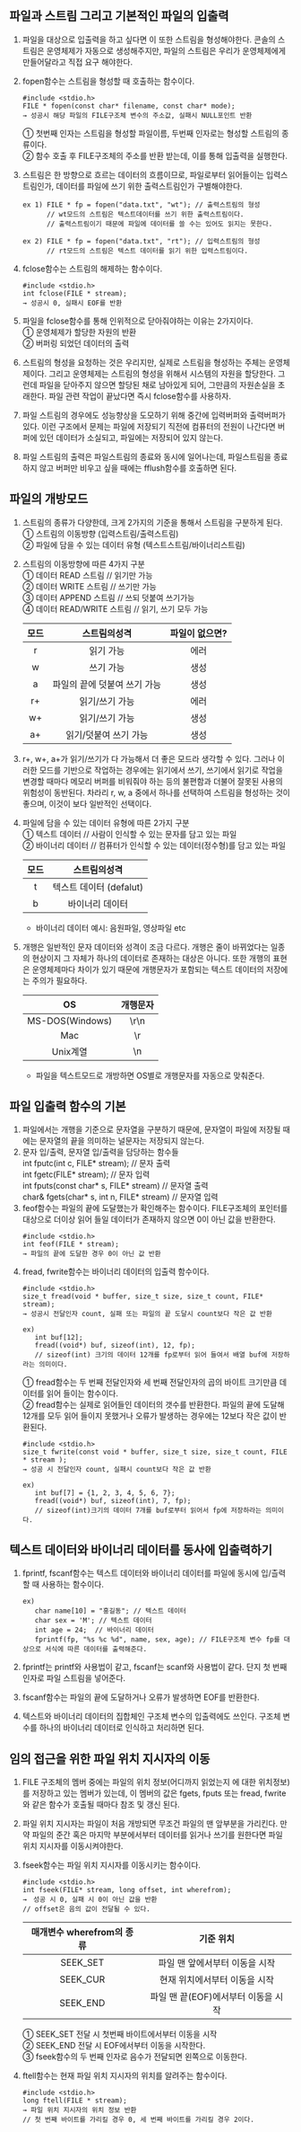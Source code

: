 ## 파일과 스트림 그리고 기본적인 파일의 입출력
1. 파일을 대상으로 입출력을 하고 싶다면 이 또한 스트림을 형성해야한다. 콘솔의 스트림은 운영체제가 자동으로 생성해주지만, 파일의 스트림은 우리가 운영체제에게 만들어달라고 직접 요구 해야한다.   
2. fopen함수는 스트림을 형성할 때 호출하는 함수이다.   
   ```
   #include <stdio.h>
   FILE * fopen(const char* filename, const char* mode);
   → 성공시 해당 파일의 FILE구조체 변수의 주소값, 실패시 NULL포인트 반환
   ```
   ① 첫번째 인자는 스트림을 형성할 파일이름, 두번째 인자로는 형성할 스트림의 종류이다.   
   ② 함수 호출 후 FILE구조체의 주소를 반환 받는데, 이를 통해 입출력을 실행한다.   
  
3. 스트림은 한 방향으로 흐르는 데이터의 흐름이므로, 파일로부터 읽어들이는 입력스트림인가, 데이터를 파일에 쓰기 위한 출력스트림인가 구별해야한다.   
   ```
   ex 1) FILE * fp = fopen("data.txt", "wt"); // 출력스트림의 형성
         // wt모드의 스트림은 텍스트데이터를 쓰기 위한 출력스트림이다.
         // 출력스트림이기 때문에 파일에 데이터를 쓸 수는 있어도 읽지는 못한다.
   ```
   ```
   ex 2) FILE * fp = fopen("data.txt", "rt"); // 입력스트림의 형성
         // rt모드의 스트림은 텍스트 데이터를 읽기 위한 입력스트림이다. 
   ```
4. fclose함수는 스트림의 해제하는 함수이다.   
   ```
   #include <stdio.h>
   int fclose(FILE * stream);
   → 성공시 0, 실패시 EOF를 반환
   ```
5. 파일을 fclose함수를 통해 인위적으로 닫아줘야하는 이유는 2가지이다.   
   ① 운영체제가 할당한 자원의 반환   
   ② 버퍼링 되었던 데이터의 출력   
6. 스트림의 형성을 요청하는 것은 우리지만, 실제로 스트림을 형성하는 주체는 운영체제이다. 그리고 운영체제는 스트림의 형성을 위해서 시스템의 자원을 할당한다. 그런데 파일을 닫아주지 않으면 할당된 채로 남아있게 되어, 그만큼의 자원손실을 초래한다. 파일 관련 작업이 끝났다면 즉시 fclose함수를 사용하자.   
7. 파일 스트림의 경우에도 성능향상을 도모하기 위해 중간에 입력버퍼와 출력버퍼가 있다. 이런 구조에서 문제는 파일에 저장되기 직전에 컴퓨터의 전원이 나간다면 버퍼에 있던 데이터가 소실되고, 파일에는 저장되어 있지 않는다.   
8. 파일 스트림의 출력은 파일스트림의 종료와 동시에 일어나는데, 파일스트림을 종료하지 않고 버퍼만 비우고 싶을 때에는 fflush함수를 호출하면 된다.   

## 파일의 개방모드
1. 스트림의 종류가 다양한데, 크게 2가지의 기준을 통해서 스트림을 구분하게 된다.   
   ① 스트림의 이동방향 (입력스트림/출력스트림)   
   ② 파일에 담을 수 있는 데이터 유형 (텍스트스트림/바이너리스트림)   

2. 스트림의 이동방향에 따른 4가지 구분   
   ① 데이터 READ 스트림        // 읽기만 가능   
   ② 데이터 WRITE 스트림       // 쓰기만 가능   
   ③ 데이터 APPEND 스트림      // 쓰되 덧붙여 쓰기가능   
   ④ 데이터 READ/WRITE 스트림  // 읽기, 쓰기 모두 가능   

   | 모드   | 스트림의성격                 | 파일이 없으면?|
   | :----: | :-------------------------: | :-----------: |
   | r      | 읽기 가능                    | 에러          |
   | w      | 쓰기 가능                    | 생성          |
   | a      | 파일의 끝에 덧붙여 쓰기 가능 | 생성          |
   | r+     | 읽기/쓰기 가능               | 에러          |
   | w+     | 읽기/쓰기 가능               | 생성          |
   | a+     | 읽기/덧붙여 쓰기 가능        | 생성          |

3. r+, w+, a+가 읽기/쓰기가 다 가능해서 더 좋은 모드라 생각할 수 있다. 그러나 이러한 모드를 기반으로 작업하는 경우에는 읽기에서 쓰기, 쓰기에서 읽기로 작업을 변경할 때마다 메모리 버퍼를 비워줘야 하는 등의 불편함과 더불어 잘못된 사용의 위험성이 동반된다. 차라리 r, w, a 중에서 하나를 선택하여 스트림을 형성하는 것이 좋으며, 이것이 보다 일반적인 선택이다.   

4. 파일에 담을 수 있는 데이터 유형에 따른 2가지 구분   
   ① 텍스트 데이터 // 사람이 인식할 수 있는 문자를 담고 있는 파일   
   ② 바이너리 데이터 // 컴퓨터가 인식할 수 있는 데이터(정수형)를 담고 있는 파일   

   | 모드   | 스트림의성격                 |
   | :----: | :-------------------------: |
   | t      | 텍스트 데이터 (defalut)      | 
   | b      | 바이너리 데이터              |

    * 바이너리 데이터 예시: 음원파일, 영상파일 etc

5. 개행은 일반적인 문자 데이터와 성격이 조금 다르다. 개행은 줄이 바뀌었다는 일종의 현상이지 그 자체가 하나의 데이터로 존재하는 대상은 아니다. 또한 개행의 표현은 운영체제마다 차이가 있기 때문에 개행문자가 포함되는 텍스트 데이터의 저장에는 주의가 필요하다.   

   | OS              | 개행문자 |
   | :-------------: | :------: |
   | MS-DOS(Windows) | \r\n     |
   | Mac             | \r       |
   | Unix계열        | \n       |

    * 파일을 텍스트모드로 개방하면 OS별로 개행문자를 자동으로 맞춰준다.   

## 파일 입출력 함수의 기본
1. 파일에서는 개행을 기준으로 문자열을 구분하기 때문에, 문자열이 파일에 저장될 때에는 문자열의 끝을 의미하는 널문자는 저장되지 않는다.   
2. 문자 입/출력, 문자열 입/출력을 담당하는 함수들   
int fputc(int c, FILE* stream);           // 문자 출력   
int fgetc(FILE* stream);                  // 문자 입력   
int fputs(const char* s, FILE* stream)    // 문자열 출력   
char& fgets(char* s, int n, FILE* stream) // 문자열 입력   
3. feof함수는 파일의 끝에 도달했는가 확인해주는 함수이다. FILE구조체의 포인터를 대상으로 더이상 읽어 들일 데이터가 존재하지 않으면 0이 아닌 값을 반환한다.
   ```
   #include <stdio.h>
   int feof(FILE * stream);
   → 파일의 끝에 도달한 경우 0이 아닌 값 반환
   ```
4. fread, fwrite함수는 바이너리 데이터의 입출력 함수이다.
   ```
   #include <stdio.h>
   size_t fread(void * buffer, size_t size, size_t count, FILE* stream);
   → 성공시 전달인자 count, 실패 또는 파일의 끝 도달시 count보다 작은 값 반환
   ```
   ```
   ex) 
      int buf[12];
      fread((void*) buf, sizeof(int), 12, fp);
      // sizeof(int) 크기의 데이터 12개를 fp로부터 읽어 들여서 배열 buf에 저장하라는 의미이다.
   ```
   ① fread함수는 두 번째 전달인자와 세 번째 전달인자의 곱의 바이트 크기만큼 데이터를 읽어 들이는 함수이다.   
   ② fread함수는 실제로 읽어들인 데이터의 갯수를 반환한다. 파일의 끝에 도달해 12개를 모두 읽어 들이지 못했거나 오류가 발생하는 경우에는 12보다 작은 값이 반환된다.   
   ```
   #include <stdio.h>
   size_t fwrite(const void * buffer, size_t size, size_t count, FILE * stream );
   → 성공 시 전달인자 count, 실패시 count보다 작은 값 반환
   ```
   ```
   ex) 
      int buf[7] = {1, 2, 3, 4, 5, 6, 7};
      fread((void*) buf, sizeof(int), 7, fp);
      // sizeof(int)크기의 데이터 7개를 buf로부터 읽어서 fp에 저장하라는 의미이다.
   ```
## 텍스트 데이터와 바이너리 데이터를 동사에 입출력하기
1. fprintf, fscanf함수는 텍스트 데이터와 바이너리 데이터를 파일에 동시에 입/츨력할 때 사용하는 함수이다.   
   ```
   ex)
      char name[10] = "홍길동"; // 텍스트 데이터
      char sex = 'M'; // 텍스트 데이터
      int age = 24;  // 바이너리 데이터
      fprintf(fp, "%s %c %d", name, sex, age); // FILE구조체 변수 fp를 대상으로 서식에 따른 데이터를 출력해준다.
   ```

2. fprintf는 printf와 사용법이 같고, fscanf는 scanf와 사용법이 같다. 단지 첫 번째인자로 파일 스트림을 넣어준다.    
3. fscanf함수는 파일의 끝에 도달하거나 오류가 발생하면 EOF를 반환한다.   
4. 텍스트와 바이너리 데이터의 집합체인 구조체 변수의 입출력에도 쓰인다. 구조체 변수를 하나의 바이너리 데이터로 인식하고 처리하면 된다.   

## 임의 접근을 위한 파일 위치 지시자의 이동
1. FILE 구조체의 멤버 중에는 파일의 위치 정보(어디까지 읽었는지 에 대한 위치정보)를 저장하고 있는 멤버가 있는데, 이 멤버의 값은 fgets, fputs 또는 fread, fwrite와 같은 함수가 호출될 때마다 참조 및 갱신 된다.   
2. 파일 위치 지시자는 파일이 처음 개방되면 무조건 파일의 맨 앞부분을 가리킨다. 만약 파일의 준간 혹은 마지막 부분에서부터 데이터를 읽거나 쓰기를 원한다면 파일 위치 지시자를 이동시켜야한다.   
3. fseek함수는 파일 위치 지시자를 이동시키는 함수이다.   
   ```
   #include <stdio.h>
   int fseek(FILE* stream, long offset, int wherefrom);
   →　성공 시 0, 실패 시 0이 아닌 값을 반환
   // offset은 음의 값이 전달될 수 있다.
   ```
   | 매개변수 wherefrom의 종류 | 기준 위치                          |
   | :----------------------: | :--------------------------------: |
   | SEEK_SET                 | 파일 맨 앞에서부터 이동을 시작      |
   | SEEK_CUR                 | 현재 위치에서부터 이동을 시작       |
   | SEEK_END                 | 파일 맨 끝(EOF)에서부터 이동을 시작 |
  
   ① SEEK_SET 전달 시 첫번째 바이트에서부터 이동을 시작   
   ② SEEK_END 전달 시 EOF에서부터 이동을 시작한다.   
   ③ fseek함수의 두 번째 인자로 음수가 전달되면 왼쪽으로 이동한다.   

4. ftell함수는 현재 파일 위치 지시자의 위치를 알려주는 함수이다.   
   ```
   #include <stdio.h>
   long ftell(FILE * stream);
   → 파일 위치 지시자의 위치 정보 반환
   // 첫 번째 바이트를 가리킬 경우 0, 세 번째 바이트를 가리킬 경우 2이다.
   ```
